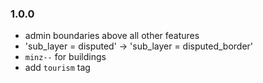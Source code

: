 ### 1.0.0
* admin boundaries above all other features
* 'sub_layer = disputed' -> 'sub_layer = disputed_border'
* `minz--` for buildings
* add `tourism` tag
